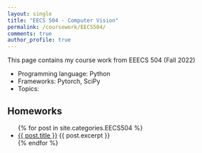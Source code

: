 ```yaml
---
layout: single
title: "EECS 504 - Computer Vision"
permalink: /coursework/EECS504/
comments: true
author_profile: true
---
```


This page contains my course work from EEECS 504 (Fall 2022)

- Programming language: Python
- Frameworks: Pytorch, SciPy
- Topics: 

## Homeworks

<ul>
  {% for post in site.categories.EECS504 %}
    <li>
      <a href="{{ post.url }}">{{ post.title }}</a>
      {{ post.excerpt }}
    </li>
  {% endfor %}
</ul>